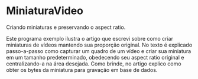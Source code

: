 # MiniaturaVideo
Criando miniaturas e preservando o aspect ratio.

Este programa exemplo ilustra o artigo que escrevi sobre como criar miniaturas de vídeos mantendo sua proporção original. No texto é explicado passo-a-passo como capturar um quadro de um vídeo e criar sua miniatura em um tamanho predeterminado, obedecendo seu aspect ratio original e centralizando-a na área desejada. Como brinde, no artigo explico como obter os bytes da miniatura para gravação em base de dados.
